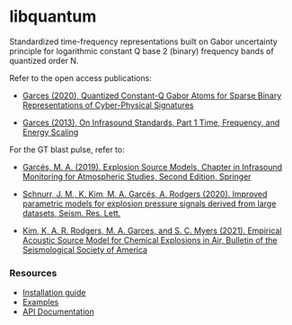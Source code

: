# libquantum
Standardized time-frequency representations 
built on Gabor uncertainty principle for 
logarithmic constant Q base 2 (binary) frequency bands 
of quantized order N.

Refer to the open access publications:

- [Garces (2020), Quantized Constant-Q Gabor Atoms for 
Sparse Binary Representations of Cyber-Physical Signatures](https://www.mdpi.com/1099-4300/22/9/936)

- [Garces (2013), On Infrasound Standards, Part 1 Time, Frequency, and Energy Scaling](https://m.scirp.org/papers/abstract/33802)

For the GT blast pulse, refer to:

- [Garcés, M. A. (2019). Explosion Source Models,
Chapter in Infrasound Monitoring for Atmospheric Studies,
Second Edition, Springer](https://www.springer.com/gp/book/9783319751382)

- [Schnurr, J. M., K. Kim, M. A. Garcés, A. Rodgers (2020). 
Improved parametric models for explosion pressure signals 
derived from large datasets, 
Seism. Res. Lett.](https://pubs.geoscienceworld.org/ssa/srl/article-abstract/91/3/1752/582897/Improved-Parametric-Models-for-Explosion-Pressure?redirectedFrom=fulltext)

- [Kim, K, A. R. Rodgers, M. A. Garces, and S. C. Myers (2021).
Empirical Acoustic Source Model for Chemical Explosions in Air,
Bulletin of the Seismological Society of America](https://pubs.geoscienceworld.org/ssa/bssa/article-abstract/doi/10.1785/0120210030/600721/Empirical-Acoustic-Source-Model-for-Chemical?redirectedFrom=fulltext)

### Resources

- [Installation guide](docs/libquantum/intallation.md)
- [Examples](docs/libquantum/examples.md)
- [API Documentation](https://redvoxinc.github.io/libquantum)
